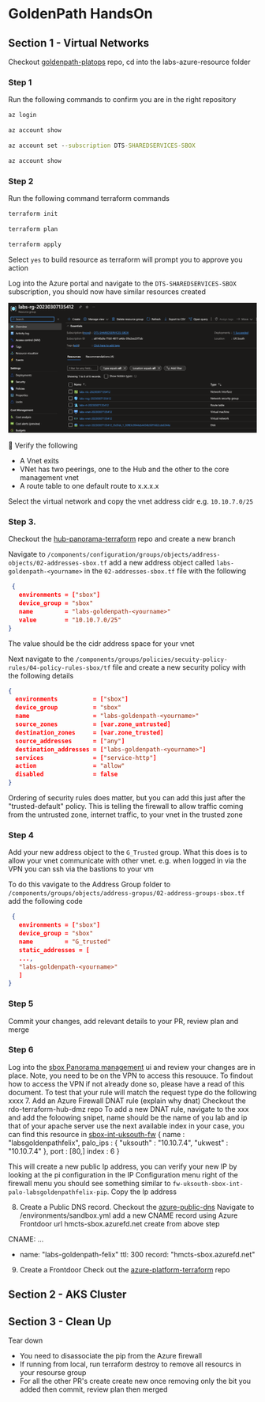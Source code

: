 # GoldenPath HandsOn

## Section 1 - Virtual Networks

Checkout [goldenpath-platops](link) repo, cd into the labs-azure-resource folder

### Step 1
Run the following commands to confirm you are in the right repository
```cmd 
az login
```

```cmd
az account show
``` 
```cmd
az account set --subscription DTS-SHAREDSERVICES-SBOX
```

```cmd
az account show
```

### Step 2

Run the following command terraform commands
```cmd 
terraform init
```
```cmd 
terraform plan
```
```cmd 
terraform apply
```

Select `yes` to build resource as terraform will prompt you to approve you action

Log into the Azure portal and navigate to the `DTS-SHAREDSERVICES-SBOX` subscription, you should now have similar resources created

![lab](./images/labs-resources.png)

📣 Verify the following
- A Vnet exits
- VNet has two peerings, one to the Hub and the other to the core management vnet
- A route table to one default route to x.x.x.x

Select the virtual network and copy the vnet address cidr e.g. `10.10.7.0/25`

### Step 3. 

Checkout the [hub-panorama-terraform](https://github.com/hmcts/hub-panorama-terraform) repo and create a new branch 

Navigate to `/components/configuration/groups/objects/address-objects/02-addresses-sbox.tf` add a new address object called `labs-goldenpath-<yourname>` in the `02-addresses-sbox.tf` file with the following

```json
 {
   environments = ["sbox"]
   device_group = "sbox"
   name         = "labs-goldenpath-<yourname>"
   value        = "10.10.7.0/25"
}
```
The value should be the cidr address space for your vnet
 
Next navigate to the `/components/groups/policies/secuity-policy-rules/04-policy-rules-sbox/tf` file and
  create a new security policy with the following details
```json
{
  environments          = ["sbox"]
  device_group          = "sbox"
  name                  = "labs-goldenpath-<yourname>"
  source_zones          = [var.zone_untrusted]
  destination_zones     = [var.zone_trusted]
  source_addresses      = ["any"]
  destination_addresses = ["labs-goldenpath-<yourname>"]
  services              = ["service-http"]
  action                = "allow"
  disabled              = false
}
```

Ordering of security rules does matter, but you can add this just after the "trusted-default" policy. This is telling the firewall
  to allow traffic coming from the untrusted zone, internet traffic, to your vnet in the trusted zone

### Step 4  

Add your new address object to the `G_Trusted` group. What this does is to allow your vnet communicate with other vnet. e.g. when logged in via the VPN you can ssh via the bastions to your vm
   
To do this vavigate to the Address Group folder to `/components/groups/objects/address-gropus/02-address-groups-sbox.tf` add the following code
```json
 {
   environments = ["sbox"]
   device_group = "sbox"
   name         = "G_trusted"
   static_addresses = [
   ...,
   "labs-goldenpath-<yourname>"
   ]
}
```  

### Step 5
Commit your changes, add relevant details to your PR, review plan and merge 

### Step 6
Log into the [sbox Panorama management](https://panorama-sbox-uks-0.sandbox.platform.hmcts.net) ui and review your changes are in place. 
Note, you need to be on the VPN to access this resouuce. To findout how to access the VPN if not already done so, please have a
read of this document.
   To test that your rule will match the request type do the following xxxx
7. Add an Azure Firewall DNAT rule (explain why dnat)
    Checkout the rdo-terraform-hub-dmz repo
   To add a new DNAT rule, navigate to the xxx and add the foloowing snipet, name should be the name of you lab and ip that of your apache server
   use the next available index in your case, you can find this resource in [sbox-int-uksouth-fw](https://portal.azure.com/#@HMCTS.NET/resource/subscriptions/ea3a8c1e-af9d-4108-bc86-a7e2d267f49c/resourceGroups/hmcts-hub-sbox-int/providers/Microsoft.Network/azureFirewalls/sbox-int-uksouth-fw/rules)
   {
   name : "labsgoldenpathfelix",
   palo_ips : {
   "uksouth" : "10.10.7.4",
   "ukwest" : "10.10.7.4"
   },
   port : [80,]
   index : 6
   }

This will create a new public Ip address, you can verify your new IP by looking at the pi configuration in the IP Configuration menu right of
the firewall menu you should see something similar to `fw-uksouth-sbox-int-palo-labsgoldenpathfelix-pip`. Copy the Ip address

8. Create a Public DNS record. 
    Checkout the [azure-public-dns](https://github.com/hmcts/azure-public-dns)
   Navigate to /environments/sandbox.yml
   add a new CNAME record using Azure Frontdoor url hmcts-sbox.azurefd.net create from above step

CNAME:
...
- name: "labs-goldenpath-felix"
  ttl: 300
  record: "hmcts-sbox.azurefd.net"

9. Create a Frontdoor
   Check out the [azure-platform-terraform](https://github.com/hmcts/azure-platform-terraform) repo


## Section 2 - AKS Cluster


## Section 3 - Clean Up
Tear down

- You need to disassociate the pip from the Azure firewall
- If running from local, run terraform destroy to remove all resourcs in your resourse group
- For all the other PR's create create new once removing only the bit you added then commit, review plan then merged